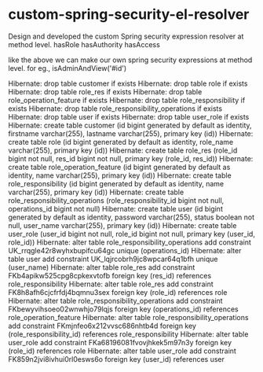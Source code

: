 # custom-spring-security-el-resolver
Design and developed the custom Spring security expression resolver at method level.
hasRole
hasAuthority
hasAccess

like the above we can make our own spring security expressions at method level.
for eg.,
isAdminAndView('#id')

Hibernate: drop table customer if exists
Hibernate: drop table role if exists
Hibernate: drop table role_res if exists
Hibernate: drop table role_operation_feature if exists
Hibernate: drop table role_responsibility if exists
Hibernate: drop table role_responsibility_operations if exists
Hibernate: drop table user if exists
Hibernate: drop table user_role if exists
Hibernate: create table customer (id bigint generated by default as identity, firstname varchar(255), lastname varchar(255), primary key (id))
Hibernate: create table role (id bigint generated by default as identity, role_name varchar(255), primary key (id))
Hibernate: create table role_res (role_id bigint not null, res_id bigint not null, primary key (role_id, res_id))
Hibernate: create table role_operation_feature (id bigint generated by default as identity, name varchar(255), primary key (id))
Hibernate: create table role_responsibility (id bigint generated by default as identity, name varchar(255), primary key (id))
Hibernate: create table role_responsibility_operations (role_responsibility_id bigint not null, operations_id bigint not null)
Hibernate: create table user (id bigint generated by default as identity, password varchar(255), status boolean not null, user_name varchar(255), primary key (id))
Hibernate: create table user_role (user_id bigint not null, role_id bigint not null, primary key (user_id, role_id))
Hibernate: alter table role_responsibility_operations add constraint UK_rrqgle42r8wyhxbupifcu64gc unique (operations_id)
Hibernate: alter table user add constraint UK_lqjrcobrh9jc8wpcar64q1bfh unique (user_name)
Hibernate: alter table role_res add constraint FKb4apikw525cpg8cpkexvtofb foreign key (res_id) references role_responsibility
Hibernate: alter table role_res add constraint FK8h8afh6cjcfrfdj4bqmnu3sex foreign key (role_id) references role
Hibernate: alter table role_responsibility_operations add constraint FKbewyvihsoeo02wnwhjo79lqjs foreign key (operations_id) references role_operation_feature
Hibernate: alter table role_responsibility_operations add constraint FKmjnfeo6x212vvsc686nhtb4d foreign key (role_responsibility_id) references role_responsibility
Hibernate: alter table user_role add constraint FKa68196081fvovjhkek5m97n3y foreign key (role_id) references role
Hibernate: alter table user_role add constraint FK859n2jvi8ivhui0rl0esws6o foreign key (user_id) references user
